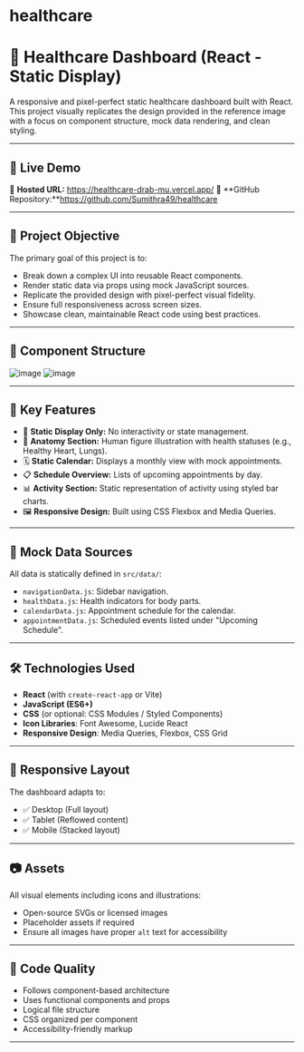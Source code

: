 # healthcare
# 🏥 Healthcare Dashboard (React - Static Display)

A responsive and pixel-perfect static healthcare dashboard built with React. This project visually replicates the design provided in the reference image with a focus on component structure, mock data rendering, and clean styling.



---

## 🚀 Live Demo

🔗 **Hosted URL:** https://healthcare-drab-mu.vercel.app/ 
🔗 **GitHub Repository:**https://github.com/Sumithra49/healthcare

---

## 📌 Project Objective

The primary goal of this project is to:

- Break down a complex UI into reusable React components.
- Render static data via props using mock JavaScript sources.
- Replicate the provided design with pixel-perfect visual fidelity.
- Ensure full responsiveness across screen sizes.
- Showcase clean, maintainable React code using best practices.

---

## 🧱 Component Structure
![image](https://github.com/user-attachments/assets/8a0f2e9c-756f-4eb3-923f-59d64b66f565)
![image](https://github.com/user-attachments/assets/29b04a9f-a3ef-47f2-a58e-1f305aaa5066)

---

## 🧩 Key Features

- 📌 **Static Display Only:** No interactivity or state management.
- 🧬 **Anatomy Section:** Human figure illustration with health statuses (e.g., Healthy Heart, Lungs).
- 🗓️ **Static Calendar:** Displays a monthly view with mock appointments.
- 📋 **Schedule Overview:** Lists of upcoming appointments by day.
- 📊 **Activity Section:** Static representation of activity using styled bar charts.
- 🖼️ **Responsive Design:** Built using CSS Flexbox and Media Queries.

---

## 📁 Mock Data Sources

All data is statically defined in `src/data/`:

- `navigationData.js`: Sidebar navigation.
- `healthData.js`: Health indicators for body parts.
- `calendarData.js`: Appointment schedule for the calendar.
- `appointmentData.js`: Scheduled events listed under "Upcoming Schedule".

---

## 🛠️ Technologies Used

- **React** (with `create-react-app` or Vite)
- **JavaScript (ES6+)**
- **CSS** (or optional: CSS Modules / Styled Components)
- **Icon Libraries**: Font Awesome, Lucide React
- **Responsive Design**: Media Queries, Flexbox, CSS Grid

---

## 📱 Responsive Layout

The dashboard adapts to:

- ✅ Desktop (Full layout)
- ✅ Tablet (Reflowed content)
- ✅ Mobile (Stacked layout)

---

## 📷 Assets

All visual elements including icons and illustrations:

- Open-source SVGs or licensed images
- Placeholder assets if required
- Ensure all images have proper `alt` text for accessibility

---

## 🧹 Code Quality

- Follows component-based architecture
- Uses functional components and props
- Logical file structure
- CSS organized per component
- Accessibility-friendly markup

---






